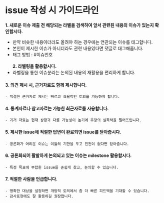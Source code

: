 # issue 작성 시 가이드라인

**1. 새로운 이슈 제출 전 해당되는 라벨을 검색하여 앞서 관련된 내용의 이슈가 있는지 확인합시다.**
- 만약 비슷한 내용이더라도 올려야 하는 경우에는 연관되는 이슈를 태그합니다.
- 본인이 제시한 이슈가 아니더라도 관련 내용있다면 댓글로 태그해줍니다.
- 태그 방법 : #이슈번호
<br></br>
 **2. 라벨링을 활용합시다.**
 - 라벨링을 통한 이슈분리는 논의된 내용의 재활용을 편리하게 합니다.
 	
#### 3. 의견 제시 시, 근거자료도 함께 제시합니다.
	- 적절한 근거자료 제시는 빠르고 효율적인 토의를 가능하게 합니다.
	
#### 4. 통계자료나 참고자료는 가능한 최근자료를 사용합니다.
	- 과거 자료는 현재 상황과 다를 가능성이 높기에 주장의 설득력을 떨어뜨립니다.

#### 5. 제시한 issue에 적절한 답변이 완료되면 issue를 닫아줍시다.
	- 공론화가 어려운 이슈는 이틀의 기한을 두고 진전이 없다면 닫아줍니다.

#### 6. 공론화되어 활발하게 논의되고 있는 이슈는 milestone 활용합시다.
	- 특정 목표에 부합한 issue를 손쉽게 찾고, 논의할 수 있습니다.

#### 7. 적절한 사람을 언급합니다.
	- 명확한 대상을 설정하면 개방적 토의에서 좀 더 빠른 피드백을 기대할 수 있습니다.
	- 감사표현에도 잘 활용하길 권장합니다.


